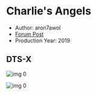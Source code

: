 # Charlie's Angels

* Author: aron7awol
* [Forum Post](https://www.avsforum.com/threads/bass-eq-for-filtered-movies.2995212/post-59305996)
* Production Year: 2019

## DTS-X

![img 0](https://i.imgur.com/gqYTJ9p.jpg)

![img 0](https://i.imgur.com/tGeOXGI.png)

